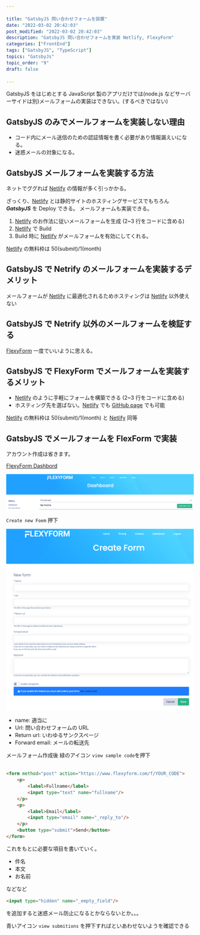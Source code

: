 ```yaml
---

title: "GatsbyJS 問い合わせフォームを設置"
date: "2022-03-02 20:42:03"
post_modified: "2022-03-02 20:42:03"
description: "GatsbyJS 問い合わせフォームを実装 Netlify, FlexyForm"
categories: ["FrontEnd"]
tags: ["GatsbyJS", "TypeScript"]
topics: "GatsbyJs"
topic_order: "9"
draft: false

---
```



GatsbyJS をはじめとする JavaScript 製のアプリだけでは(node.js などサーバーサイドは別)メールフォームの実装はできない。(するべきではない)

## GatsbyJS のみでメールフォームを実装しない理由

- コード内にメール送信のための認証情報を書く必要があり情報漏えいになる。
- 迷惑メールの対象になる。

## GatsbyJS メールフォームを実装する方法

ネットでググれば [Netlify](https://www.netlify.com) の情報が多く引っかかる。

ざっくり、[Netlify](https://www.netlify.com) とは静的サイトのホスティングサービスでもちろん **_GatsbyJS_** を Deploy できる。 メールフォームも実装できる。

1. [Netlify](https://www.netlify.com) のお作法に従いメールフォームを生成 (2~3 行をコードに含める)
1. [Netlify](https://www.netlify.com) で Build
1. Build 時に [Netlify](https://www.netlify.com) がメールフォームを有効にしてくれる。

[Netlify](https://www.netlify.com) の無料枠は 50(submit)/1(month)

## GatsbyJS で Netrify のメールフォームを実装するデメリット

メールフォームが [Netlify](https://www.netlify.com) に最適化されるためホスティングは [Netlify](https://www.netlify.com) 以外使えない

## GatsbyJS で Netrify 以外のメールフォームを検証する

[FlexyForm](https://www.flexyform.com) 一度でいいように思える。

## GatsbyJS で FlexyForm でメールフォームを実装するメリット

- [Netlify](https://www.netlify.com) のように手軽にフォームを構築できる (2~3 行をコードに含める)
- ホスティング先を選ばない。[Netlify](https://www.netlify.com)
  でも [GitHub page](https://docs.github.com/ja/pages/getting-started-with-github-pages/about-github-pages) でも可能

[Netlify](https://www.netlify.com) の無料枠は 50(submit)/1(month) と [Netlify](https://www.netlify.com) 同等

## GatsbyJS でメールフォームを FlexForm で実装

アカウント作成は省きます。

[FlexyForm Dashbord](https://www.flexyform.com/dashboard)

![FlexyForm](images/flexyform_dashboard.png)

`Create new Foem` 押下

![FlexyForm](images/flexyform_new_form.png)

- name: 適当に
- Url: 問い合わせフォームの URL
- Return url: いわゆるサンクスページ
- Forward email: メールの転送先

メールフォーム作成後 緑のアイコン `view sample code`を押下

```html

<form method="post" action="https://www.flexyform.com/f/YOUR_CODE">
    <p>
        <label>Fullname</label>
        <input type="text" name="fullname"/>
    </p>
    <p>
        <label>Email</label>
        <input type="email" name="_reply_to"/>
    </p>
    <button type="submit">Send</button>
</form>
```

これをもとに必要な項目を書いていく。

- 件名
- 本文
- お名前

などなど

```html
<input type="hidden" name="_empty_field"/>
```

を追加すると迷惑メール防止になるとかならないとか。。。

青いアイコン `view submitions` を押下すればといあわせないようを確認できる
